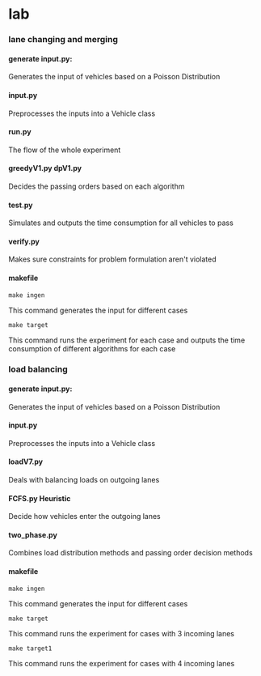 # lab
### lane changing and merging
#### generate input.py:
Generates the input of vehicles based on a Poisson Distribution
#### input.py
Preprocesses the inputs into a Vehicle class
#### run.py
The flow of the whole experiment
#### greedyV1.py dpV1.py
Decides the passing orders based on each algorithm
#### test.py
Simulates and outputs the time consumption for all vehicles to pass
#### verify.py
Makes sure constraints for problem formulation aren't violated

#### makefile
```
make ingen
```
This command generates the input for different cases
```
make target
```
This command runs the experiment for each case and outputs the time consumption of different algorithms for each case

### load balancing
#### generate input.py:
Generates the input of vehicles based on a Poisson Distribution
#### input.py
Preprocesses the inputs into a Vehicle class
#### loadV7.py
Deals with balancing loads on outgoing lanes
#### FCFS.py Heuristic
Decide how vehicles enter the outgoing lanes
#### two_phase.py
Combines load distribution methods and passing order decision methods

#### makefile
```
make ingen
```
This command generates the input for different cases
```
make target
```
This command runs the experiment for cases with 3 incoming lanes
```
make target1
```
This command runs the experiment for cases with 4 incoming lanes
